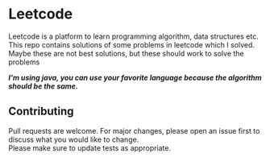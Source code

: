 # Leetcode

Leetcode is a platform to learn programming algorithm, data structures etc.  
This repo contains solutions of some problems in leetcode which I solved.
Maybe these are not best solutions, but these should work to solve the problems

**_I'm using java, you can use your favorite language because the algorithm should be the same._**

## Contributing
Pull requests are welcome. For major changes, please open an issue first to discuss what you would like to change.  
Please make sure to update tests as appropriate.
